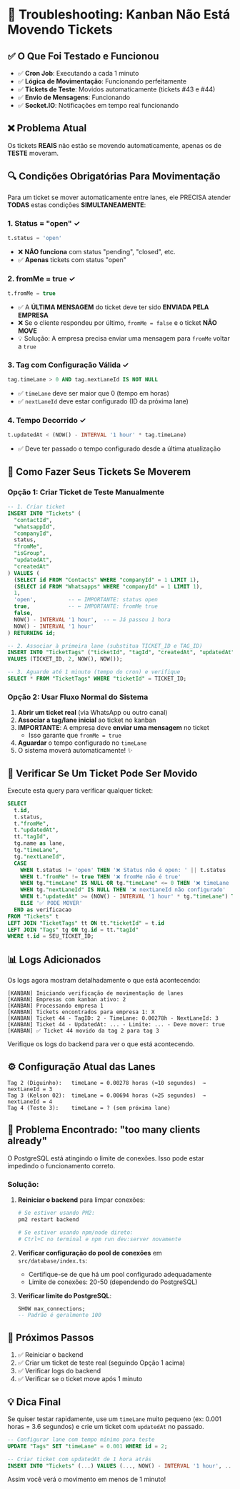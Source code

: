 # 🔧 Troubleshooting: Kanban Não Está Movendo Tickets

## ✅ O Que Foi Testado e Funcionou

- ✅ **Cron Job**: Executando a cada 1 minuto
- ✅ **Lógica de Movimentação**: Funcionando perfeitamente
- ✅ **Tickets de Teste**: Movidos automaticamente (tickets #43 e #44)
- ✅ **Envio de Mensagens**: Funcionando
- ✅ **Socket.IO**: Notificações em tempo real funcionando

## ❌ Problema Atual

Os tickets **REAIS** não estão se movendo automaticamente, apenas os de **TESTE** moveram.

## 🔍 Condições Obrigatórias Para Movimentação

Para um ticket se mover automaticamente entre lanes, ele PRECISA atender **TODAS** estas condições **SIMULTANEAMENTE**:

### 1. Status = "open" ✓
```sql
t.status = 'open'
```
- ❌ **NÃO funciona** com status "pending", "closed", etc.
- ✅ **Apenas** tickets com status "open"

### 2. fromMe = true ✓
```sql
t.fromMe = true
```
- ✅ A **ÚLTIMA MENSAGEM** do ticket deve ter sido **ENVIADA PELA EMPRESA**
- ❌ Se o cliente respondeu por último, `fromMe = false` e o ticket **NÃO MOVE**
- 💡 Solução: A empresa precisa enviar uma mensagem para `fromMe` voltar a `true`

### 3. Tag com Configuração Válida ✓
```sql
tag.timeLane > 0 AND tag.nextLaneId IS NOT NULL
```
- ✅ `timeLane` deve ser maior que 0 (tempo em horas)
- ✅ `nextLaneId` deve estar configurado (ID da próxima lane)

### 4. Tempo Decorrido ✓
```sql
t.updatedAt < (NOW() - INTERVAL '1 hour' * tag.timeLane)
```
- ✅ Deve ter passado o tempo configurado desde a última atualização

## 🎯 Como Fazer Seus Tickets Se Moverem

### Opção 1: Criar Ticket de Teste Manualmente

```sql
-- 1. Criar ticket
INSERT INTO "Tickets" (
  "contactId",
  "whatsappId",
  "companyId",
  status,
  "fromMe",
  "isGroup",
  "updatedAt",
  "createdAt"
) VALUES (
  (SELECT id FROM "Contacts" WHERE "companyId" = 1 LIMIT 1),
  (SELECT id FROM "Whatsapps" WHERE "companyId" = 1 LIMIT 1),
  1,
  'open',          -- ← IMPORTANTE: status open
  true,            -- ← IMPORTANTE: fromMe true
  false,
  NOW() - INTERVAL '1 hour',  -- ← Já passou 1 hora
  NOW() - INTERVAL '1 hour'
) RETURNING id;

-- 2. Associar à primeira lane (substitua TICKET_ID e TAG_ID)
INSERT INTO "TicketTags" ("ticketId", "tagId", "createdAt", "updatedAt")
VALUES (TICKET_ID, 2, NOW(), NOW());

-- 3. Aguarde até 1 minuto (tempo do cron) e verifique
SELECT * FROM "TicketTags" WHERE "ticketId" = TICKET_ID;
```

### Opção 2: Usar Fluxo Normal do Sistema

1. **Abrir um ticket real** (via WhatsApp ou outro canal)
2. **Associar a tag/lane inicial** ao ticket no kanban
3. **IMPORTANTE**: A empresa deve **enviar uma mensagem** no ticket
   - Isso garante que `fromMe = true`
4. **Aguardar** o tempo configurado no `timeLane`
5. O sistema moverá automaticamente! ✨

## 🐛 Verificar Se Um Ticket Pode Ser Movido

Execute esta query para verificar qualquer ticket:

```sql
SELECT
  t.id,
  t.status,
  t."fromMe",
  t."updatedAt",
  tt."tagId",
  tg.name as lane,
  tg."timeLane",
  tg."nextLaneId",
  CASE
    WHEN t.status != 'open' THEN '❌ Status não é open: ' || t.status
    WHEN t."fromMe" != true THEN '❌ fromMe não é true'
    WHEN tg."timeLane" IS NULL OR tg."timeLane" <= 0 THEN '❌ timeLane inválido'
    WHEN tg."nextLaneId" IS NULL THEN '❌ nextLaneId não configurado'
    WHEN t."updatedAt" >= (NOW() - INTERVAL '1 hour' * tg."timeLane") THEN '⏰ Ainda não passou o tempo'
    ELSE '✅ PODE MOVER'
  END as verificacao
FROM "Tickets" t
LEFT JOIN "TicketTags" tt ON tt."ticketId" = t.id
LEFT JOIN "Tags" tg ON tg.id = tt."tagId"
WHERE t.id = SEU_TICKET_ID;
```

## 📊 Logs Adicionados

Os logs agora mostram detalhadamente o que está acontecendo:

```
[KANBAN] Iniciando verificação de movimentação de lanes
[KANBAN] Empresas com kanban ativo: 2
[KANBAN] Processando empresa 1
[KANBAN] Tickets encontrados para empresa 1: X
[KANBAN] Ticket 44 - TagID: 2 - TimeLane: 0.00278h - NextLaneId: 3
[KANBAN] Ticket 44 - UpdatedAt: ... - Limite: ... - Deve mover: true
[KANBAN] ✅ Ticket 44 movido da tag 2 para tag 3
```

Verifique os logs do backend para ver o que está acontecendo.

## ⚙️ Configuração Atual das Lanes

```
Tag 2 (Diguinho):   timeLane = 0.00278 horas (≈10 segundos)  → nextLaneId = 3
Tag 3 (Kelson 02):  timeLane = 0.00694 horas (≈25 segundos)  → nextLaneId = 4
Tag 4 (Teste 3):    timeLane = ? (sem próxima lane)
```

## 🚨 Problema Encontrado: "too many clients already"

O PostgreSQL está atingindo o limite de conexões. Isso pode estar impedindo o funcionamento correto.

### Solução:

1. **Reiniciar o backend** para limpar conexões:
   ```bash
   # Se estiver usando PM2:
   pm2 restart backend

   # Se estiver usando npm/node direto:
   # Ctrl+C no terminal e npm run dev:server novamente
   ```

2. **Verificar configuração do pool de conexões** em `src/database/index.ts`:
   - Certifique-se de que há um pool configurado adequadamente
   - Limite de conexões: 20-50 (dependendo do PostgreSQL)

3. **Verificar limite do PostgreSQL**:
   ```sql
   SHOW max_connections;
   -- Padrão é geralmente 100
   ```

## 📝 Próximos Passos

1. ✅ Reiniciar o backend
2. ✅ Criar um ticket de teste real (seguindo Opção 1 acima)
3. ✅ Verificar logs do backend
4. ✅ Verificar se o ticket move após 1 minuto

## 💡 Dica Final

Se quiser testar rapidamente, use um `timeLane` muito pequeno (ex: 0.001 horas = 3.6 segundos) e crie um ticket com `updatedAt` no passado.

```sql
-- Configurar lane com tempo mínimo para teste
UPDATE "Tags" SET "timeLane" = 0.001 WHERE id = 2;

-- Criar ticket com updatedAt de 1 hora atrás
INSERT INTO "Tickets" (...) VALUES (..., NOW() - INTERVAL '1 hour', ...);
```

Assim você verá o movimento em menos de 1 minuto!
